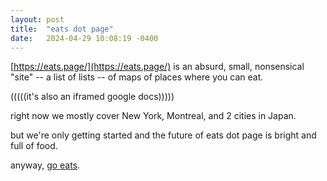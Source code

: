 ```yaml
---
layout: post
title:  "eats dot page"
date:   2024-04-29 10:08:19 -0400
---
```


[https://eats.page/](https://eats.page/) is an absurd, small, nonsensical "site" -- a list of lists -- of maps of places where you can eat.

(((((it's also an iframed google docs)))))

right now we mostly cover New York, Montreal, and 2 cities in Japan.

but we're only getting started and the future of eats dot page is bright and full of food.

anyway, [go eats](https://www.youtube.com/watch?v=5-hS2r7v3Iw).